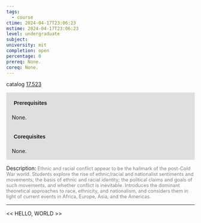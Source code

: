 ```yaml
---
tags:
  - course
ctime: 2024-04-17T23:06:23
mstime: 2024-04-17T23:06:23
level: undergraduate
subject: 
university: mit
completion: open
percentage: 0
prereq: None.
coreq: None.
---
```


catalog [17.523](http://student.mit.edu/catalog/m17b.html#17.523)

<span style="display: block; padding: 15px; background-color: rgb(100, 100, 100, 0.2);"><font id="m_prereq1615_0" style="display: block; font-family: Arial, sans-serif; font-weight: bold; padding: 5px">Prerequisites</font><br><span id="prereq1615_0">None.</span></span>
<span style="display: block; padding: 15px; background-color: rgb(100, 100, 100, 0.2);"><font id="m_coreq1615_0" style="display: block; font-family: Arial, sans-serif; font-weight: bold; padding: 5px">Corequisites</font><br><span id="coreq1615_0">None.</span></span>

<font style="">Description:</font>
<font style="color: grey; font-size: 0.8rem;">Ethnic and racial conflict appear to be the hallmark of the post-Cold War world. Students explore the rise of ethnic/racial and nationalist sentiments and movements; the basis of ethnic and racial identity; the political claims and goals of such movements, and whether conflict is inevitable. Introduces the dominant theoretical approaches to race, ethnicity, and nationalism, and considers them in light of current events in Africa, Europe, Asia, and the Americas.</font>



---

<< HELLO, WORLD >>
